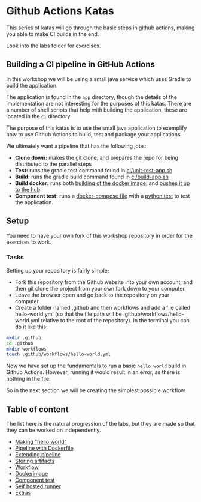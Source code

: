 # Github Actions Katas

This series of katas will go through the basic steps in github actions, making you able to make CI builds in the end.

Look into the labs folder for exercises.

## Building a CI pipeline in GitHub Actions

In this workshop we will be using a small java service which uses Gradle to build the application.

The application is found in the `app` directory, though the details of the implementation are not interesting for the purposes of this katas.
There are a number of shell scripts that help with building the application, these are located in the `ci` directory.

The purpose of this katas is to use the small java application to exemplify how to use Github Actions to build, test and package your applications.

We ultimately want a pipeline that has the following jobs:

- **Clone down:** makes the git clone, and prepares the repo for being distributed to the parallel steps
- **Test:** runs the gradle test command found in [ci/unit-test-app.sh](ci/unit-test-app.sh)
- **Build:** runs the gradle build command found in [ci/build-app.sh](ci/build-app.sh)
- **Build docker:** runs both [building of the docker image](ci/build-docker.sh), and [pushes it up to the hub](ci/push-docker.sh)
- **Component test:** runs a [docker-compose file](component-test/docker-compose.yml) with a [python test](component-test/test_app.py) to test the application.

## Setup

You need to have your own fork of this workshop repository in order for the exercises to work.

### Tasks

Setting up your repository is fairly simple;

- Fork this repository from the Github website into your own account, and then git clone the project from your own fork down to your computer.
- Leave the browser open and go back to the repository on your computer.
- Create a folder named .github and then workflows and add a file called hello-world.yml (so that the file path will be .github/workflows/hello-world.yml relative to the root of the repository). In the terminal you can do it like this:

```bash
mkdir .github
cd .github
mkdir workflows
touch .github/workflows/hello-world.yml
```

Now we have set up the fundamentals to run a basic `hello world` build in Github Actions. However, running it would result in an error, as there is nothing in the file.

So in the next section we will be creating the simplest possible workflow.

## Table of content

The list here is the natural progression of the labs, but they are made so that they can be worked on independently.

- [Making "hello world"](01-hello-world-pipeline.md)
- [Pipeline with Dockerfile](02-pipeline-with-dockerfile.md)
- [Extending pipeline](03-extend-pipeline.md)
- [Storing artifacts](04-storing-artifacts.md)
- [Workflow](05-workflow.md)
- [Dockerimage](06-docker-image.md)
- [Component test](07-component-test.md)
- [Self hosted runner](08-selfhosted-runner.md)
- [Extras](09-extras.md)
